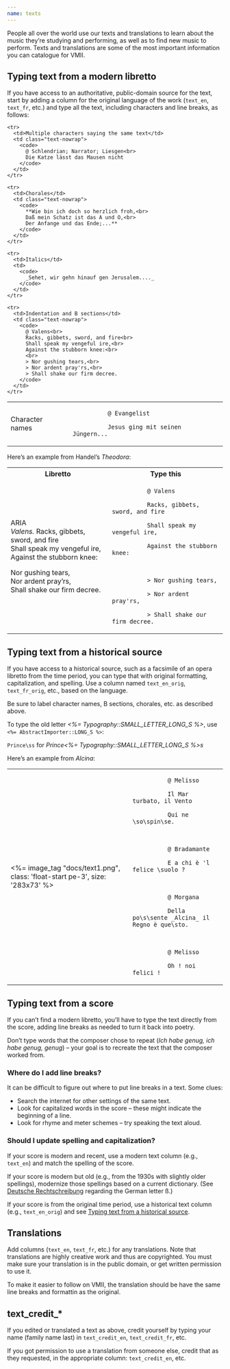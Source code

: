 ```yaml
---
name: texts
---
```

<p>People all over the world use our texts and translations to learn about the music they’re studying and performing, as well as to find new music to perform. Texts and translations are some of the most important information you can catalogue for <span class="acronym">VMII</span>.</p>

<h2>Typing text from a modern libretto</h2>
<p>If you have access to an authoritative, public-domain source for the text, start by adding a column for the original language of the work (<code>text_en</code>, <code>text_fr</code>, etc.) and type all the text, including characters and line breaks, as follows:</p>

<div class="side-scroll">
  <table class="table table-simple">
    <tr>
      <td>Character names</td>
      <td class="text-nowrap">
        <code>
          @ Evangelist<br>
          Jesus ging mit seinen Jüngern...
        </code>
      </td>
    </tr>

    <tr>
      <td>Multiple characters saying the same text</td>
      <td class="text-nowrap">
        <code>
          @ Schlendrian; Narrator; Liesgen<br>
          Die Katze lässt das Mausen nicht
        </code>
      </td>
    </tr>

    <tr>
      <td>Chorales</td>
      <td class="text-nowrap">
        <code>
          **Wie bin ich doch so herzlich froh,<br>
          Daß mein Schatz ist das A und O,<br>
          Der Anfange und das Ende;...**
        </code>
      </td>
    </tr>

    <tr>
      <td>Italics</td>
      <td>
        <code>
          _Sehet, wir gehn hinauf gen Jerusalem...._
        </code>
      </td>
    </tr>

    <tr>
      <td>Indentation and B sections</td>
      <td class="text-nowrap">
        <code>
          @ Valens<br>
          Racks, gibbets, sword, and fire<br>
          Shall speak my vengeful ire,<br>
          Against the stubborn knee:<br>
          <br>
          > Nor gushing tears,<br>
          > Nor ardent pray'rs,<br>
          > Shall shake our firm decree.
        </code>
      </td>
    </tr>
  </table>
</div>

<p>Here’s an example from Handel’s <em>Theodora</em>:</p>

<div class="side-scroll">
  <table class="table table-simple">
    <tr>
      <th>Libretto</th>
      <th>Type this</th>
    </tr>
    <tr>
      <td class="text-nowrap">
        <p>ARIA<br>
        <em>Valens.</em>
          Racks, gibbets, sword, and fire<br>
          Shall speak my vengeful ire,<br>
          Against the stubborn knee:</p>
        <p>Nor gushing tears,<br>
          Nor ardent pray’rs,<br>
          Shall shake our firm decree.</p>
      </td>
      <td class="text-nowrap">
        <code>
          @ Valens<br>
          Racks, gibbets, sword, and fire<br>
          Shall speak my vengeful ire,<br>
          Against the stubborn knee:<br>
          <br>
          > Nor gushing tears,<br>
          > Nor ardent pray'rs,<br>
          > Shall shake our firm decree.
        </code>
      </td>
    </tr>
  </table>
</div>


<h2 id="typing_text_from_a_historical_source">Typing text from a historical source</h2>

<p>If you have access to a historical source, such as a facsimile of an opera libretto from the time period, you can type that with original formatting, capitalization, and spelling. Use a column named <code>text_en_orig</code>, <code>text_fr_orig</code>, etc., based on the language.</p>

<p>Be sure to label character names, B sections, chorales, etc. as described above.</p>

<p>To type the old letter <em><%= Typography::SMALL_LETTER_LONG_S %></em>, use <code><%= AbstractImporter::LONG_S %></code>:</p>
<p class="values">
  <code>Prince\ss</code> for <em>Prince<%= Typography::SMALL_LETTER_LONG_S %>s</em>
</p>

<p>Here’s an example from <em>Alcina</em>:</p>

<div class="side-scroll">
  <table class="table table-simple">
     <tr>
       <td>
         <%= image_tag "docs/text1.png", class: 'float-start pe-3', size: '283x73' %>
       </td>
       <td class="text-nowrap">
        <code>
          @ Melisso<br>
          Il Mar turbato, il Vento<br>
          Qui ne \so\spin\se.<br>
          <br>
          @ Bradamante<br>
          E a chi è 'l felice \suolo&nbsp;?<br>
          <br>
          @ Morgana<br>
          Della po\s\sente _Alcina_ il Regno è que\sto.<br>
          <br>
          @ Melisso<br>
          Oh ! noi felici !
        </code>
       </td>
     </tr>
  </table>
</div>

<h2>Typing text from a score</h2>
<p>If you can’t find a modern libretto, you’ll have to type the text directly from the score, adding line breaks as needed to turn it back into poetry.</p>
<p>Don’t type words that the composer chose to repeat (<em>Ich habe genug, ich habe genug, genug</em>) – your goal is to recreate the text that the composer worked from.</p>

<div class="faq">
  <h3>Where do I add line breaks?</h3>
  <p>It can be difficult to figure out where to put line breaks in a text. Some clues:</p>
  <ul>
    <li>Search the internet for other settings of the same text.</li>
    <li>Look for capitalized words in the score – these might indicate the beginning of a line.</li>
    <li>Look for rhyme and meter schemes – try speaking the text aloud.</li>
  </ul>

  <h3>Should I update spelling and capitalization?</h3>
  <p>If your score is modern and recent, use a modern text column (e.g., <code>text_en</code>) and match the spelling of the score.</p>
  <p>If your score is modern but old (e.g., from the 1930s with slightly older spellings), modernize those spellings based on a current dictionary. (See <a href="https://grammis.ids-mannheim.de/rechtschreibung/6180">Deutsche Rechtschreibung</a> regarding the German letter ß.)</p>
  <p>If your score is from the original time period, use a historical text column (e.g., <code>text_en_orig</code>) and see <a href="#typing_text_from_a_historical_source">Typing text from a historical source</a>.</p>
</div>



## Translations

<p>Add columns (<code>text_en</code>, <code>text_fr</code>, etc.) for any translations. Note that translations are highly creative work and thus are copyrighted. You must make sure your translation is in the public domain, or get written permission to use it.</p>

<p>To make it easier to follow on <span class="acronym">VMII</span>, the translation should be have the same line breaks and formattin as the original.</p>

## text_credit_*

If you edited or translated a text as above, credit yourself by typing your name (family name last) in `text_credit_en`, `text_credit_fr`, etc.

If you got permission to use a translation from someone else, credit that as they requested, in the appropriate column: `text_credit_en`, etc.